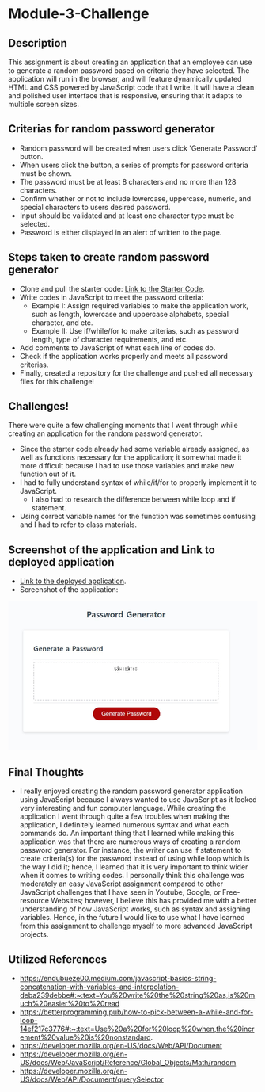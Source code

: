 # Module-3-Challenge

## Description

This assignment is about creating an application that an employee can use to generate a random password based on criteria they have selected. The application will run in the browser, and will feature dynamically updated HTML and CSS powered by JavaScript code that I write. It will have a clean and polished user interface that is responsive, ensuring that it adapts to multiple screen sizes.

## Criterias for random password generator
* Random password will be created when users click 'Generate Password' button.
* When users click the button, a series of prompts for password criteria must be shown.
* The password must be at least 8 characters and no more than 128 characters.
* Confirm whether or not to include lowercase, uppercase, numeric, and special characters to users desired password.
* Input should be validated and at least one character type must be selected.
* Password is either displayed in an alert of written to the page.

## Steps taken to create random password generator
* Clone and pull the starter code: [Link to the Starter Code](https://github.com/coding-boot-camp/friendly-parakeet).
* Write codes in JavaScript to meet the password criteria:
    * Example I: Assign required variables to make the application work, such as length, lowercase and uppercase alphabets, special character, and etc.
    * Example II: Use if/while/for to make criterias, such as password length, type of character requirements, and etc.  
* Add comments to JavaScript of what each line of codes do.
* Check if the application works properly and meets all password criterias.
* Finally, created a repository for the challenge and pushed all necessary files for this challenge!


## Challenges! 

There were quite a few challenging moments that I went through while creating an application for the random password generator.
* Since the starter code already had some variable already assigned, as well as functions necessary for the application; it somewhat made it more difficult because I had to use those variables and make new function out of it.
* I had to fully understand syntax of while/if/for to properly implement it to JavaScript.
    * I also had to research the difference between while loop and if statement.
* Using correct variable names for the function was sometimes confusing and I had to refer to class materials.

## Screenshot of the application and Link to deployed application
* [Link to the deployed application](https://hhealing123.github.io/Module-3-Challenge/).
* Screenshot of the application:
<img src = "./assets/images/Screenshot.JPG">

## Final Thoughts
* I really enjoyed creating the random password generator application using JavaScript because I always wanted to use JavaScript as it looked very interesting and fun computer language. While creating the application I went through quite a few troubles when making the application, I definitely learned numerous syntax and what each commands do. An important thing that I learned while making this application was that there are numerous ways of creating a random password generator. For instance, the writer can use if statement to create criteria(s) for the password instead of using while loop which is the way I did it; hence, I learned that it is very important to think wider when it comes to writing codes. I personally think this challenge was moderately an easy JavaScript assignment compared to other JavaScript challenges that I have seen in Youtube, Google, or Free-resource Websites; however, I believe this has provided me with a better understanding of how JavaScript works, such as syntax and assigning variables. Hence, in the future I would like to use what I have learned from this assignment to challenge myself to more advanced JavaScript projects.

## Utilized References
* https://endubueze00.medium.com/javascript-basics-string-concatenation-with-variables-and-interpolation-deba239debbe#:~:text=You%20write%20the%20string%20as,is%20much%20easier%20to%20read
* https://betterprogramming.pub/how-to-pick-between-a-while-and-for-loop-14ef217c3776#:~:text=Use%20a%20for%20loop%20when,the%20increment%20value%20is%20nonstandard.
* https://developer.mozilla.org/en-US/docs/Web/API/Document
* https://developer.mozilla.org/en-US/docs/Web/JavaScript/Reference/Global_Objects/Math/random
* https://developer.mozilla.org/en-US/docs/Web/API/Document/querySelector